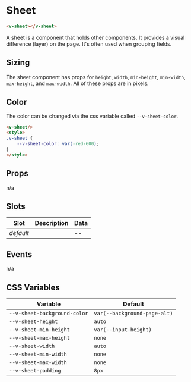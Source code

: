 # Sheet

```html
<v-sheet></v-sheet>
```

A sheet is a component that holds other components. It provides a visual difference (layer) on the page. It's often used when grouping fields.

## Sizing

The sheet component has props for `height`, `width`, `min-height`, `min-width`, `max-height`, and `max-width`. All of these props are in pixels.

## Color

The color can be changed via the css variable called `--v-sheet-color`.

```html
<v-sheet/>
<style>
.v-sheet {
	--v-sheet-color: var(-red-600);
}
</style>
```

## Props
n/a

## Slots
| Slot      | Description | Data  |
|-----------|-------------|-------|
| _default_ |             | --    |

## Events
n/a

## CSS Variables
| Variable                     | Default                             |
|------------------------------|-------------------------------------|
| `--v-sheet-background-color` | `var(--background-page-alt)` |
| `--v-sheet-height`           | `auto`                              |
| `--v-sheet-min-height`       | `var(--input-height)`               |
| `--v-sheet-max-height`       | `none`                              |
| `--v-sheet-width`            | `auto`                              |
| `--v-sheet-min-width`        | `none`                              |
| `--v-sheet-max-width`        | `none`                              |
| `--v-sheet-padding`          | `8px`                               |
